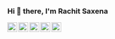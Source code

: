 ### Hi 👋 there, I'm Rachit Saxena<a href="https://www.linkedin.com/in/rachit-saxena01">
  <img align="left" alt="Rachit Saxena LinkedIn" width="22px" src="https://cdn.jsdelivr.net/npm/simple-icons@v3/icons/linkedin.svg" />
</a>
<a href="https://www.facebook.com/">
<a href="https://www.facebook.com/">
  <img align="left" alt="km-singh Facebook" width="22px" src="https://cdn.jsdelivr.net/npm/simple-icons@v3/icons/facebook.svg" />
</a>
<a href="https://www.instagram.com/">
  <img align="left" alt="km-singh Instagram" width="22px" src="https://cdn.jsdelivr.net/npm/simple-icons@v3/icons/instagram.svg" />
</a>
<a href="https://leetcode.com/">
<a href="https://codeforces.com/">
  <img align="left" alt="rachit-saxena Codeforces" width="22px" src="https://cdn.jsdelivr.net/npm/simple-icons@v3/icons/codeforces.svg" />
</a>
<a href="https://www.codechef.com/">
<a href="https://www.codechef.com/">
  <img align="left" alt="rachit saxena Codechef" width="22px" src="https://cdn.jsdelivr.net/npm/simple-icons@v3/icons/codechef.svg" />
</a>
<br/>
